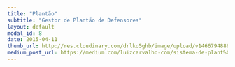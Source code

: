 ```yaml
---
title: "Plantão"
subtitle: "Gestor de Plantão de Defensores"
layout: default
modal_id: 8
date: 2015-04-11
thumb_url: http://res.cloudinary.com/drlko5ghb/image/upload/v1466794888/sbseeaxdtdhhsua1ulfj.webp
medium_post_url: https://medium.com/luizcarvalho-com/sistema-de-plant%C3%A3o-para-defensoria-p%C3%BAblica-do-estado-do-tocantins-e6331d91b734
---
```


